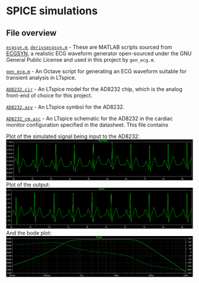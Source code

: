 # SPICE simulations
## File overview
[`ecgsyn.m`](spice/ecgsyn_m), [`derivsecgsyn.m`](spice/derivsecgsyn.m) - These are MATLAB scripts sourced from [ECGSYN](https://physionet.org/content/ecgsyn/1.0.0/), a realistic ECG waveform generator open-sourced under the GNU General Public License and used in this project by `gen_ecg.m`.

[`gen_ecg.m`](spice/gen_ecg.m) - An Octave script for generating an ECG waveform suitable for transient analysis in LTspice.

[`AD8232.cir`](spice/AD8232.cir) - An LTspice model for the AD8232 chip, which is the analog front-end of choice for this project.

[`AD8232.asy`](spice/AD8232.asy) - An LTspice symbol for the AD8232.

[`AD8232_cm.asc`](spice/AD8232_cm.asc) - An LTspice schematic for the AD8232 in the cardiac monitor configuration specified in the datasheet. This file contains 

Plot of the simulated signal being input to the AD8232:
![Raw ECG](../docs/visuals/ecg_raw.png)
Plot of the output:
![Output ECG](../docs/visuals/ecg_out.png)
And the bode plot:
![SPICE bode plot](../docs/visuals/spice_bode.png)
